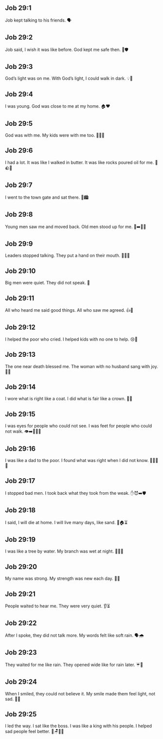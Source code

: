 ## Job 29:1
Job kept talking to his friends. 🗣️
## Job 29:2
Job said, I wish it was like before. God kept me safe then. 🙏🛡️
## Job 29:3
God’s light was on me. With God’s light, I could walk in dark. 💡🌌
## Job 29:4
I was young. God was close to me at my home. 🏠❤️
## Job 29:5
God was with me. My kids were with me too. 👨‍👧‍👦
## Job 29:6
I had a lot. It was like I walked in butter. It was like rocks poured oil for me. 🧈🪨🫗
## Job 29:7
I went to the town gate and sat there. 🚪🏙️
## Job 29:8
Young men saw me and moved back. Old men stood up for me. 👦➡️👴🆙
## Job 29:9
Leaders stopped talking. They put a hand on their mouth. 🧑‍💼🤐
## Job 29:10
Big men were quiet. They did not speak. 🤫
## Job 29:11
All who heard me said good things. All who saw me agreed. 👍👀
## Job 29:12
I helped the poor who cried. I helped kids with no one to help. 😢🤝
## Job 29:13
The one near death blessed me. The woman with no husband sang with joy. 🙌🎵
## Job 29:14
I wore what is right like a coat. I did what is fair like a crown. 🧥👑
## Job 29:15
I was eyes for people who could not see. I was feet for people who could not walk. 👁️➡️🧑‍🦯🦶
## Job 29:16
I was like a dad to the poor. I found what was right when I did not know. 👨‍👧‍👦🔎
## Job 29:17
I stopped bad men. I took back what they took from the weak. ✋😈➡️🛡️
## Job 29:18
I said, I will die at home. I will live many days, like sand. 🪺🏠⏳
## Job 29:19
I was like a tree by water. My branch was wet at night. 🌳💧🌙
## Job 29:20
My name was strong. My strength was new each day. 💪✨
## Job 29:21
People waited to hear me. They were very quiet. 👂⏳
## Job 29:22
After I spoke, they did not talk more. My words felt like soft rain. 🗣️🌧️
## Job 29:23
They waited for me like rain. They opened wide like for rain later. ☔🙂
## Job 29:24
When I smiled, they could not believe it. My smile made them feel light, not sad. 🙂✨
## Job 29:25
I led the way. I sat like the boss. I was like a king with his people. I helped sad people feel better. 🧭🪑👑🤝
